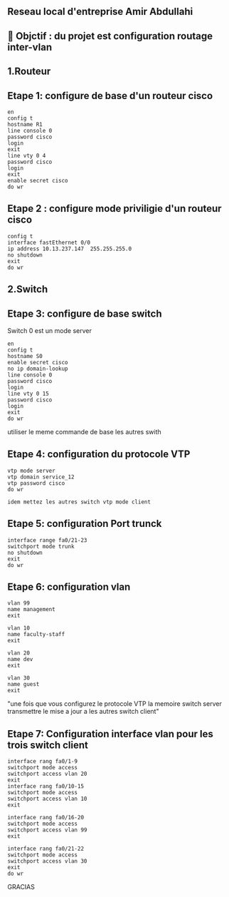 ## Reseau local  d'entreprise Amir Abdullahi 

:bookmark:  Objctif : du projet est configuration routage inter-vlan 
------------------------------------------------------------------------------
1.Routeur 
---------
Etape 1: configure de base  d'un routeur cisco 
------------------------------------

```
en
config t
hostname R1
line console 0
password cisco 
login
exit
line vty 0 4
password cisco 
login 
exit 
enable secret cisco
do wr
``````
Etape 2 : configure mode priviligie d'un routeur cisco 
-------------------------------------------------------
```
config t 
interface fastEthernet 0/0
ip address 10.13.237.147  255.255.255.0
no shutdown
exit
do wr
```

2.Switch 
------------
Etape 3: configure de base switch 
---------------------------------
Switch 0 est un mode server 
````
en
config t
hostname S0 
enable secret cisco
no ip domain-lookup
line console 0
password cisco
login 
line vty 0 15
password cisco
login
exit
do wr
````

  utiliser le meme commande de base les autres swith


Etape 4: configuration du protocole VTP 
----------------------------------------
```
vtp mode server 
vtp domain service_12 
vtp password cisco
do wr
```
``idem mettez les autres switch vtp mode client ``

Etape 5: configuration Port trunck 
---------------------------------

```
interface range fa0/21-23
switchport mode trunk
no shutdown 
exit 
do wr
```

Etape 6: configuration vlan 
-----------------------------
```
vlan 99
name management
exit

vlan 10
name faculty-staff
exit

vlan 20
name dev
exit

vlan 30
name guest
exit
```
"une fois que vous configurez le protocole VTP la memoire switch server transmettre le mise a jour a les autres switch client"

Etape 7: Configuration interface vlan pour les trois switch client  
------------------------------------------------------------------
```
interface rang fa0/1-9
switchport mode access 
switchport access vlan 20 
exit 
interface rang fa0/10-15
switchport mode access 
switchport access vlan 10 
exit 

interface rang fa0/16-20
switchport mode access 
switchport access vlan 99
exit 

interface rang fa0/21-22
switchport mode access 
switchport access vlan 30
exit
do wr
```


GRACIAS 






